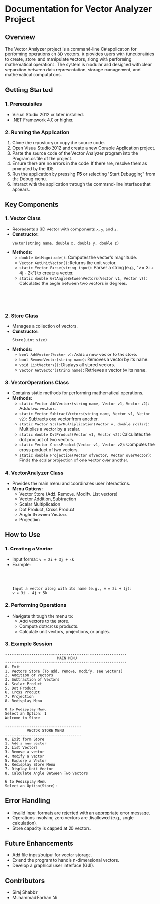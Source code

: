 # **Documentation for Vector Analyzer Project**

## **Overview**

The Vector Analyzer project is a command-line C# application for performing operations on 3D vectors. It provides users with functionalities to create, store, and manipulate vectors, along with performing mathematical operations. The system is modular and designed with clear separation between data representation, storage management, and mathematical computations.


## **Getting Started**

### **1. Prerequisites**

* Visual Studio 2012 or later installed.
* .NET Framework 4.0 or higher.

### **2. Running the Application**

1. Clone the repository or copy the source code.
2. Open Visual Studio 2012 and create a new Console Application project.
3. Paste the source code of the Vector Analyzer program into the Program.cs file of the project.
4. Ensure there are no errors in the code. If there are, resolve them as prompted by the IDE.
5. Run the application by pressing **F5** or selecting "Start Debugging" from the Debug menu.
6. Interact with the application through the command-line interface that appears.



## **Key Components**

### **1. Vector Class**

* Represents a 3D vector with components `x`, `y`, and `z`.
* **Constructor:**
  ```
  Vector(string name, double x, double y, double z)
  ```
* **Methods:**
  * `double GetMagnitude()`: Computes the vector's magnitude.
  * `Vector GetUnitVector()`: Returns the unit vector.
  * `static Vector Parse(string input)`: Parses a string (e.g., "v = 3i + 4j - 2k") to create a vector.
  * `static double GetAngleBetweenVectors(Vector v1, Vector v2)`: Calculates the angle between two vectors in degrees.

<br>
<br>
<br>

### **2. Store Class**

* Manages a collection of vectors.
* **Constructor:**
  ```
  Store(uint size)
  ```
* **Methods:**
  * `bool AddVector(Vector v)`: Adds a new vector to the store.
  * `bool RemoveVector(string name)`: Removes a vector by its name.
  * `void ListVectors()`: Displays all stored vectors.
  * `Vector GetVector(string name)`: Retrieves a vector by its name.



### **3. VectorOperations Class**

* Contains static methods for performing mathematical operations.
* **Methods:**
  * `static Vector AddVectors(string name, Vector v1, Vector v2)`: Adds two vectors.
  * `static Vector SubtractVectors(string name, Vector v1, Vector v2)`: Subtracts one vector from another.
  * `static Vector ScalarMultiplication(Vector v, double scalar)`: Multiplies a vector by a scalar.
  * `static double DotProduct(Vector v1, Vector v2)`: Calculates the dot product of two vectors.
  * `static Vector CrossProduct(Vector v1, Vector v2)`: Computes the cross product of two vectors.
  * `static double Projection(Vector ofVector, Vector overVector)`: Finds the scalar projection of one vector over another.



### **4. VectorAnalyzer Class**

* Provides the main menu and coordinates user interactions.
* **Menu Options:**
  * Vector Store (Add, Remove, Modify, List vectors)
  * Vector Addition, Subtraction
  * Scalar Multiplication
  * Dot Product, Cross Product
  * Angle Between Vectors
  * Projection



## **How to Use**

### **1. Creating a Vector**

* Input format: `v = 2i + 3j + 4k`
* Example: <br><br><br><br>
  ```
  Input a vector along with its name (e.g., v = 2i + 3j):
  v = 3i - 4j + 5k
  ```

### **2. Performing Operations**

* Navigate through the menu to:
  * Add vectors to the store.
  * Compute dot/cross products.
  * Calculate unit vectors, projections, or angles.

### **3. Example Session**

```
--------------------------------------------------------
                        MAIN MENU
--------------------------------------------------------
0. Exit
1. Vectors Store (To add, remove, modify, see vectors)
2. Addition of Vectors
3. Subtraction of Vectors
4. Scalar Product
5. Dot Product
6. Cross Product
7. Projection
8. Redisplay Menu

8 to Redisplay Menu
Select an Option: 1
Welcome to Store

-----------------------------------
          VECTOR STORE MENU
-----------------------------------
0. Exit form Store
1. Add a new vector
2. List Vectors
3. Remove a vector
4. Modify a vector
5. Explore a Vector
6. Redisplay Store Menu
7. Display Unit Vector
8. Calculate Angle Between Two Vectors

6 to Redisplay Menu
Select an Option(Store): 
```


## **Error Handling**

* Invalid input formats are rejected with an appropriate error message.
* Operations involving zero vectors are disallowed (e.g., angle calculation).
* Store capacity is capped at 20 vectors.


## **Future Enhancements**

* Add file input/output for vector storage.
* Extend the program to handle n-dimensional vectors.
* Develop a graphical user interface (GUI).



## **Contributors**
  * Siraj Shabbir
  * Muhammad Farhan Ali
